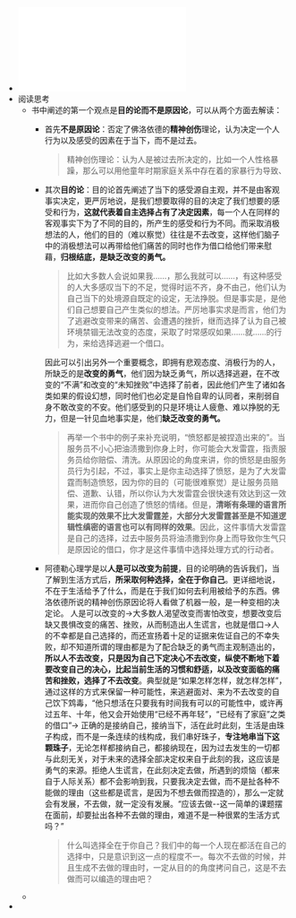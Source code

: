- ![被讨厌的勇气.pdf](../assets/被讨厌的勇气_1706264052817_0.pdf)
- 阅读思考
	- 书中阐述的第一个观点是**目的论而不是原因论**，可以从两个方面去解读：
		- 首先**不是原因论**：否定了佛洛依德的**精神创伤**理论，认为决定一个人行为以及感受的因素在于当下，而不是过去。
		  >精神创伤理论：认为人是被过去所决定的，比如一个人性格暴躁，那么可以用他童年时期家庭关系中存在着的家暴行为导致、
		- 其次**目的论**：目的论首先阐述了当下的感受源自主观，并不是由客观事实决定，更严厉地说，是我们想要取得的目的决定了我们想要的感受和行为，**这就代表着自主选择占有了决定因素**，每一个人在同样的客观事实下为了不同的目的，所产生的感受和行为不同。而采取消极想法的人，他们的目的（难以察觉）往往是不去改变，这样他们脑子中的消极想法可以再带给他们痛苦的同时也作为借口给他们带来慰藉，**归根结底，是缺乏改变的勇气。**
		  >比如大多数人会说如果我……，那么我就可以……，有这种感受的人大多感叹当下的不足，觉得时运不齐，身不由己，他们认为自己当下的处境源自既定的设定，无法挣脱。但是事实是，是他们自己想要自己产生类似的想法。严厉地事实求是而言，他们为了逃避改变带来的痛苦、会遭遇的挫折，继而选择了认为自己被环境禁锢无法改变的态度，采取了时常感叹如果……就……的行为，来给选择逃避一个借口。
		         
		  因此可以引出另外一个重要概念，即拥有悲观态度、消极行为的人，所缺乏的是**改变的勇气**，他们因为缺乏勇气，所以选择逃避，在不改变的“不满”和改变的“未知挫败”中选择了前者，因此他们产生了诸如各类如果的假设幻想，同时他们也必定是自怜自卑的认同者，来削弱自身不敢改变的不安。他们感受到的只是环境让人疲惫、难以挣脱的无力，但是一针见血地事实是，他们**缺乏改变的勇气。**
		  >    再举一个书中的例子来补充说明，“愤怒都是被捏造出来的”。当服务员不小心把油渍撒到你身上时，你可能会大发雷霆，指责服务员给你赔偿、清洗。从原因论的角度来讲，你的愤怒是由服务员行为引起，不过，事实上是你主动选择了愤怒，是为了大发雷霆而制造愤怒，因为你的目的（可能很难察觉）是让服务员赔偿、道歉、认错，所以你认为大发雷霆会很快速有效达到这一效果，进而你自己创造了愤怒的情绪。但是，**清晰有条理的语言所能实现的效果不比大发雷霆差，大部分大发雷霆甚至是不知道逻辑性缜密的语言也可以有同样的效果**。因此，这件事情大发雷霆是自己的选择，过去中服务员将油渍撒到你身上而导致你生气只是原因论的借口，你才是这件事情中选择处理方式的行动者。
		- 阿德勒心理学是以**人是可以改变为前提**，目的论明确的告诉我们，当了解到生活方式后，**所采取何种选择，全在于你自己**。更详细地说，不在于生活给予了什么，而是在于我们如何去利用被给予的东西。佛洛依德所说的精神创伤原因论将人看做了机器一般，是一种变相的决定论。 
		  人是可以改变的->大多数人渴望改变而害怕改变，想要改变后缺又畏惧改变的痛苦、挫败，从而制造出人生谎言，也就是借口->人的不幸都是自己选择的，而还宣扬着十足的证据来佐证自己的不幸失败，却不知道所谓的理由都是为了配合缺乏的勇气而主观制造出的，**所以人不去改变，只是因为自己下定决心不去改变，纵使不断地下着要改变自己的决心，比起当前生活的习惯和舒适，以及改变面临的痛苦和挫败，选择了不去改变**。典型就是“如果怎样怎样，就怎样怎样”，通过这样的方式来保留一种可能性，来逃避面对、来为不去改变的自己饮下鸩毒，“他只想活在只要我有时间我有可以的可能性中，或许再过五年、十年，他又会开始使用“已经不再年轻”，“已经有了家庭”之类的借口”-> 正确的是接纳自己，接纳当下，活在此时此刻，生活是由珠子构成，而不是一条连续的线构成，我们串好珠子，**专注地串当下这颗珠子**，无论怎样都接纳自己，都接纳现在，因为过去发生的一切都与此刻无关，对于未来的选择全部决定权来自于此刻的我，这应该是勇气的来源。拒绝人生谎言，在此刻决定去做，所遇到的烦恼（都来自于人际关系）都不会影响到我，只要我决定去做，而不是扯各种不能做的理由（这些都是谎言，是因为不想去做而捏造的），那么一定就会有发展，不去做，就一定没有发展。“应该去做--这一简单的课题摆在面前，却要扯出各种不去做的理由，难道不是一种很累的生活方式吗？”
		  >什么叫选择全在于你自己？我们中的每一个人现在都活在自己的选择中，只是意识到这一点的程度不一。每次不去做的时候，并且生成不去做的理由时，一定从目的的角度拷问自己，这是不去做而可以编造的理由吧？
	-
-